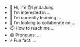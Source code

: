 - 👋 Hi, I’m @LyndaJung
- 👀 I’m interested in ...
- 🌱 I’m currently learning ...
- 💞️ I’m looking to collaborate on ...
- 📫 How to reach me ...
- 😄 Pronouns: ...
- ⚡ Fun fact: ...

<!---
LyndaJung/LyndaJung is a ✨ special ✨ repository because its `README.md` (this file) appears on your GitHub profile.
You can click the Preview link to take a look at your changes.
--->
